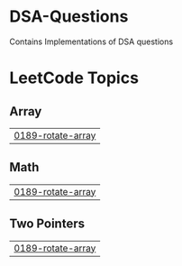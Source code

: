 # DSA-Questions
Contains Implementations of DSA questions

<!---LeetCode Topics Start-->
# LeetCode Topics
## Array
|  |
| ------- |
| [0189-rotate-array](https://github.com/jahnaviiii/DSA-Questions/tree/master/0189-rotate-array) |
## Math
|  |
| ------- |
| [0189-rotate-array](https://github.com/jahnaviiii/DSA-Questions/tree/master/0189-rotate-array) |
## Two Pointers
|  |
| ------- |
| [0189-rotate-array](https://github.com/jahnaviiii/DSA-Questions/tree/master/0189-rotate-array) |
<!---LeetCode Topics End-->